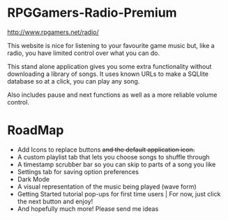 # RPGGamers-Radio-Premium

http://www.rpgamers.net/radio/

This website is nice for listening to your favourite game music but, like a radio, you have limited control over what you can do. 

This stand alone application gives you some extra functionality without downloading a library of songs. It uses known URLs to make a SQLlite database so at a click, you can play any song. 

Also includes pause and next functions as well as a more reliable volume control. 

# RoadMap

* Add Icons to replace buttons 	~~and the default application icon.~~
* A custom playlist tab that lets you choose songs to shuffle through
* A timestamp scrubber bar so you can skip to parts of a song you like
* Settings tab for saving option preferences
* Dark Mode
* A visual representation of the music being played (wave form) 
* Getting Started tutorial pop-ups for first time users | For now, just click the next button and enjoy!
* And hopefully much more! Please send me ideas
